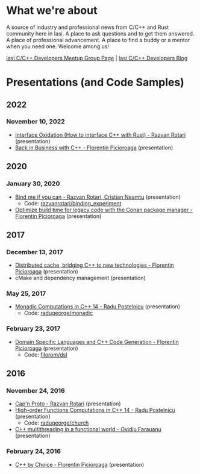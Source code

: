 # What we're about

A source of industry and professional news from C/C++ and Rust community here in Iasi. A place to ask questions and to get them answered. A place of professional advancement. A place to find a buddy or a mentor when you need one. Welcome among us!

[Iasi C/C++ Developers Meetup Group Page](https://www.meetup.com/iasi-c-cpp-developers-meetup/) | [Iasi C/C++ Developers Blog](https://iscpp.blogspot.com)

# Presentations (and Code Samples)

## 2022

### November 10, 2022

* [Interface Oxidation (How to interface C++ with Rust) - Razvan Rotari](https://www.slideshare.net/ovidiuf/interface-oxidation) (presentation)
* [Back in Business with C++ -  Florentin Picioroaga](https://www.slideshare.net/ovidiuf/back-in-business-with-c) (presentation)

## 2020

### January 30, 2020

* [Bind me if you can - Razvan Rotari, Cristian Neamtu](https://www.slideshare.net/ovidiuf/bind-me-if-you-can) (presentation)
  * Code: [razvanrotari/binding_experiment](https://github.com/Iasi-C-CPP-Developers-Meetup/presentations-code-samples/tree/master/razvanrotari/binding_experiment)
* [Optimize build time for legacy code with the Conan package manager - Florentin Picioroaga](https://www.slideshare.net/ovidiuf/optimization-of-the-build-times-using-conan) (presentation)

## 2017

### December 13, 2017

* [Distributed cache, bridging C++ to new technologies - Florentin Picioroaga](https://www.slideshare.net/ovidiuf/distributed-cache-bridging-c-to-new-technologies-hazelcast) (presentation)
* cMake and dependency management (presentation)

### May 25, 2017

* [Monadic Computations in C++ 14 - Radu Postelnicu](https://www.slideshare.net/ovidiuf/monadic-computations-in-c14) (presentation)
  * Code: [radugeorge/monadic](https://github.com/Iasi-C-CPP-Developers-Meetup/presentations-code-samples/tree/master/radugeorge/monadic)

### February 23, 2017

* [Domain Specific Languages and C++ Code Generation - Florentin Picioroaga](https://www.slideshare.net/ovidiuf/domain-specific-languages-and-c-code-generation) (presentation)
  * Code: [filorom/dsl](https://github.com/Iasi-C-CPP-Developers-Meetup/presentations-code-samples/tree/master/filorom/dsl)

## 2016

### November 24, 2016

* [Cap'n Proto - Razvan Rotari](http://www.slideshare.net/ovidiuf/capn-proto-c-developer-meetup-iasi)  (presentation)
* [High-order Functions Computations in C++ 14 - Radu Postelnicu](http://www.slideshare.net/ovidiuf/high-order-function-computations-in-c14-c-dev-meetup-iasi)  (presentation)
  * Code: [radugeorge/church](https://github.com/Iasi-C-CPP-Developers-Meetup/presentations-code-samples/tree/master/radugeorge/church)
* [C++ multithreading in a functional world - Ovidiu Farauanu](http://www.slideshare.net/ovidiuf/functional-patterns-for-c-multithreading-c-dev-meetup-iasi) (presentation)

### February 24, 2016

* [C++ by Choice - Florentin Picioroaga](https://www.slideshare.net/ovidiuf/florentin-picioroaga-c-by-choice) (presentation)

